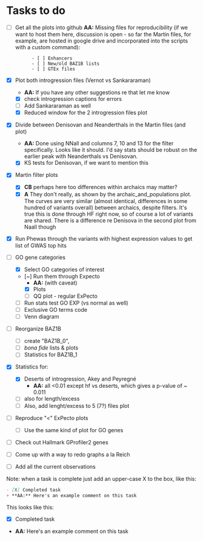 # Tasks to do
- [ ] Get all the plots into github 
	**AA:** Missing files for reproducibility (if we want to host them here, discussion is open - so far the Martin files, for example, are hosted in google drive and incorporated into the scripts with a custom command):

			- [ ] Enhancers
			- [ ] New/old BAZ1B lists
			- [ ] GTEx files
	
- [X] Plot both introgression files (Vernot vs Sankararaman)
	+ **AA:** If you have any other suggestions re that let me know
	+ [X] check introgression captions for errors
	+ [ ] Add Sankararaman as well
	+ [X] Reduced window for the 2 introgression files plot
- [X] Divide between Denisovan and Neanderthals in the Martin files (and plot)
	+ **AA:** Done using NNall and columns 7, 10 and 13 for the filter specifically. Looks like it should. I'd say stats should be robust on the earlier peak with Neanderthals vs Denisovan.
	- [X] KS tests for Denisovan, if we want to mention this
- [X] Martin filter plots
	+ [X] **CB** perhaps here too differences within archaics may matter?
	+ [X] **A** They don't really, as shown by the archaic_and_populations plot. The curves are very similar (almost identical, differences in some hundred of variants overall) between archaics, despite filters. It's true this is done through HF right now, so of course a lot of variants are shared. There is a difference re Denisova in the second plot from Naall though 

- [X] Run Phewas through the variants with highest expression values to get list of GWAS top hits 
- [ ] GO gene categories
	- [X] Select GO categories of interest
	- [~] Run them through Expecto
		- **AA:** (with caveat)
		- [X] Plots
		- [ ] QQ plot - regular ExPecto
	- [ ] Run stats test GO EXP (vs normal as well)
	- [ ] Exclusive GO terms code
	- [ ] Venn diagram
- [ ] Reorganize BAZ1B 
	- [ ] create "BAZ1B_0", 
	- [ ] *bona fide* lists & plots
	- [ ] Statistics for BAZ1B_1
- [X] Statistics for:
	- [X] Deserts of introgression, Akey and Peyregné 
		+ **AA:** all <0.01 except hf vs deserts, which gives a p-value of ~ 0.011
	- [ ] also for length/excess
	- [ ] Also, add lenght/excess to 5 (7?) files plot
- [ ] Reproduce "<" ExPecto plots
	- [ ] Use the same kind of plot for GO genes
- [ ] Check out Hallmark GProfiler2 genes
- [ ] Come up with a way to redo graphs a la Reich
- [ ] Add all the current observations 

Note: when a task is complete just add an upper-case X to the box, like this:

```md
- [X] Completed task 
+ **AA:** Here's an example comment on this task 
```

This looks like this:
- [X] Completed task 
+ **AA:** Here's an example comment on this task 
